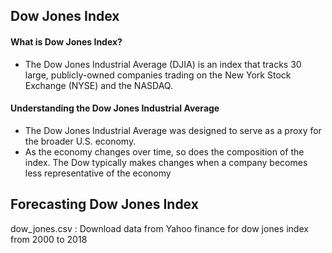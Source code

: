 ## Dow Jones Index
#### What is Dow Jones Index?

- The Dow Jones Industrial Average (DJIA) is an index that tracks 30 large, publicly-owned companies trading on the New York Stock Exchange   (NYSE) and the NASDAQ. 

#### Understanding the Dow Jones Industrial Average
- The Dow Jones Industrial Average was designed to serve as a proxy for the broader U.S. economy.
- As the economy changes over time, so does the composition of the index. The Dow typically makes changes when a company becomes less 
  representative of the economy 
  
## Forecasting Dow Jones Index
  
dow_jones.csv : Download data from Yahoo finance for dow jones index from 2000 to 2018
